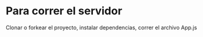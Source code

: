 
# Para correr el servidor
Clonar o forkear el proyecto, instalar dependencias, correr el archivo App.js 
